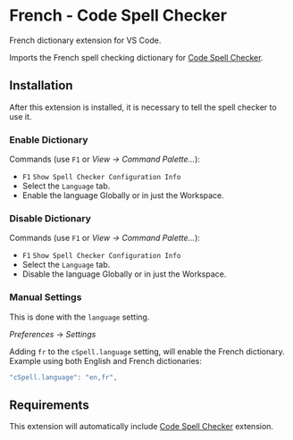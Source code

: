 # French - Code Spell Checker

French dictionary extension for VS Code.

Imports the French spell checking dictionary for [Code Spell Checker](https://marketplace.visualstudio.com/items?itemName=streetsidesoftware.code-spell-checker).



## Installation

After this extension is installed, it is necessary to tell the spell checker to use it.

### Enable Dictionary

Commands (use `F1` or *View -> Command Palette...*):
- `F1` `Show Spell Checker Configuration Info`
- Select the `Language` tab.
- Enable the language Globally or in just the Workspace.

### Disable Dictionary

Commands (use `F1` or *View -> Command Palette...*):
- `F1` `Show Spell Checker Configuration Info`
- Select the `Language` tab.
- Disable the language Globally or in just the Workspace.

### Manual Settings

This is done with the `language` setting.

*Preferences* -> *Settings*

Adding `fr` to the `cSpell.language` setting, will enable the French dictionary.
Example using both English and French dictionaries:
```javascript
"cSpell.language": "en,fr",
```

## Requirements
This extension will automatically include [Code Spell Checker](https://marketplace.visualstudio.com/items?itemName=streetsidesoftware.code-spell-checker) extension.
